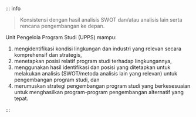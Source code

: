 ::: info

> Konsistensi dengan hasil analisis SWOT dan/atau analisis lain serta rencana pengembangan ke depan.

Unit Pengelola Program Studi (UPPS) mampu:

1. mengidentifikasi kondisi lingkungan dan industri yang relevan secara komprehensif dan strategis,
1. menetapkan posisi relatif program studi terhadap lingkungannya,
1. menggunakan hasil identifikasi dan posisi yang ditetapkan untuk melakukan analisis (SWOT/metoda analisis lain yang relevan) untuk pengembangan program studi, dan
1. merumuskan strategi pengembangan program studi yang berkesesuaian untuk menghasilkan program-program pengembangan alternatif yang tepat.

:::
